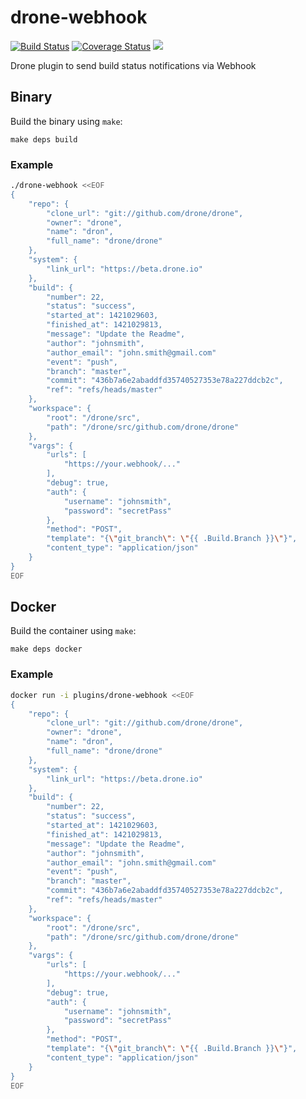 # drone-webhook

[![Build Status](http://beta.drone.io/api/badges/drone-plugins/drone-webhook/status.svg)](http://beta.drone.io/drone-plugins/drone-webhook)
[![Coverage Status](https://aircover.co/badges/drone-plugins/drone-webhook/coverage.svg)](https://aircover.co/drone-plugins/drone-webhook)
[![](https://badge.imagelayers.io/plugins/drone-webhook:latest.svg)](https://imagelayers.io/?images=plugins/drone-webhook:latest 'Get your own badge on imagelayers.io')

Drone plugin to send build status notifications via Webhook

## Binary

Build the binary using `make`:

```
make deps build
```

### Example

```sh
./drone-webhook <<EOF
{
    "repo": {
        "clone_url": "git://github.com/drone/drone",
        "owner": "drone",
        "name": "dron",
        "full_name": "drone/drone"
    },
    "system": {
        "link_url": "https://beta.drone.io"
    },
    "build": {
        "number": 22,
        "status": "success",
        "started_at": 1421029603,
        "finished_at": 1421029813,
        "message": "Update the Readme",
        "author": "johnsmith",
        "author_email": "john.smith@gmail.com"
        "event": "push",
        "branch": "master",
        "commit": "436b7a6e2abaddfd35740527353e78a227ddcb2c",
        "ref": "refs/heads/master"
    },
    "workspace": {
        "root": "/drone/src",
        "path": "/drone/src/github.com/drone/drone"
    },
    "vargs": {
        "urls": [
            "https://your.webhook/..."
        ],
        "debug": true,
        "auth": {
            "username": "johnsmith",
            "password": "secretPass"
        },
        "method": "POST",
        "template": "{\"git_branch\": \"{{ .Build.Branch }}\"}",
        "content_type": "application/json"
    }
}
EOF
```

## Docker

Build the container using `make`:

```
make deps docker
```

### Example

```sh
docker run -i plugins/drone-webhook <<EOF
{
    "repo": {
        "clone_url": "git://github.com/drone/drone",
        "owner": "drone",
        "name": "dron",
        "full_name": "drone/drone"
    },
    "system": {
        "link_url": "https://beta.drone.io"
    },
    "build": {
        "number": 22,
        "status": "success",
        "started_at": 1421029603,
        "finished_at": 1421029813,
        "message": "Update the Readme",
        "author": "johnsmith",
        "author_email": "john.smith@gmail.com"
        "event": "push",
        "branch": "master",
        "commit": "436b7a6e2abaddfd35740527353e78a227ddcb2c",
        "ref": "refs/heads/master"
    },
    "workspace": {
        "root": "/drone/src",
        "path": "/drone/src/github.com/drone/drone"
    },
    "vargs": {
        "urls": [
            "https://your.webhook/..."
        ],
        "debug": true,
        "auth": {
            "username": "johnsmith",
            "password": "secretPass"
        },
        "method": "POST",
        "template": "{\"git_branch\": \"{{ .Build.Branch }}\"}",
        "content_type": "application/json"
    }
}
EOF
```
